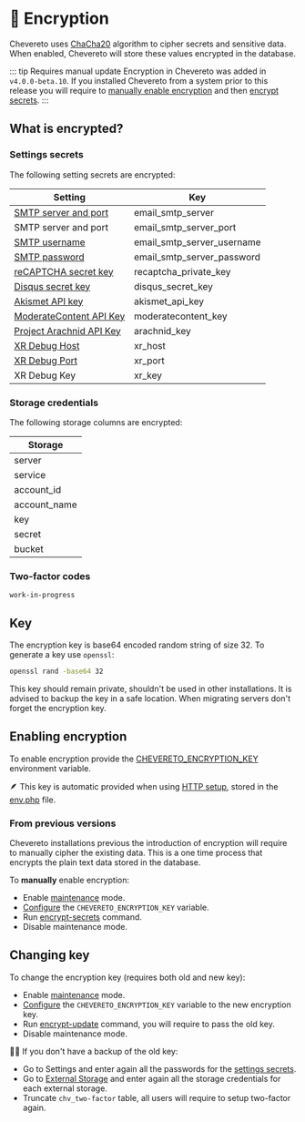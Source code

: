 # 🔑 Encryption

Chevereto uses [ChaCha20](https://datatracker.ietf.org/doc/html/rfc7539) algorithm to cipher secrets and sensitive data. When enabled, Chevereto will store these values encrypted in the database.

::: tip Requires manual update
Encryption in Chevereto was added in `v4.0.0-beta.10`. If you installed Chevereto from a system prior to this release you will require to [manually enable encryption](#enabling-encryption) and then [encrypt secrets](#encrypting-secrets).
:::

## What is encrypted?

### Settings secrets

The following setting secrets are encrypted:

| Setting                                                                                                             | Key                        |
| ------------------------------------------------------------------------------------------------------------------- | -------------------------- |
| [SMTP server and port](https://v4-admin.chevereto.com/settings/email.html#smtp-server-and-port)                     | email_smtp_server          |
| SMTP server and port                                                                                                | email_smtp_server_port     |
| [SMTP username](https://v4-admin.chevereto.com/settings/email.html#smtp-username)                                   | email_smtp_server_username |
| [SMTP password](https://v4-admin.chevereto.com/settings/email.html#smtp-password)                                   | email_smtp_server_password |
| [reCAPTCHA secret key](https://v4-admin.chevereto.com/settings/external-services.html#recaptcha-secret-key)         | recaptcha_private_key      |
| [Disqus secret key](https://v4-admin.chevereto.com/settings/external-services.html#disqus-secret-key)               | disqus_secret_key          |
| [Akismet API key](https://v4-admin.chevereto.com/settings/external-services.html#akismet-api-key)                   | akismet_api_key            |
| [ModerateContent API Key](https://v4-admin.chevereto.com/settings/external-services.html#moderatecontent-api-key)   | moderatecontent_key        |
| [Project Arachnid API Key](https://v4-admin.chevereto.com/settings/external-services.html#project-arachnid-api-key) | arachnid_key               |
| [XR Debug Host](https://v4-admin.chevereto.com/settings/system.html#xr-debug-host)                                  | xr_host                    |
| [XR Debug Port](https://v4-admin.chevereto.com/settings/system.html#xr-debug-port)                                  | xr_port                    |
| XR Debug Key                                                                                                        | xr_key                     |

### Storage credentials

The following storage columns are encrypted:

| Storage      |
| ------------ |
| server       |
| service      |
| account_id   |
| account_name |
| key          |
| secret       |
| bucket       |

### Two-factor codes

`work-in-progress`

## Key

The encryption key is base64 encoded random string of size 32. To generate a key use `openssl`:

```sh
openssl rand -base64 32
```

This key should remain private, shouldn't be used in other installations. It is advised to backup the key in a safe location. When migrating servers don't forget the encryption key.

## Enabling encryption

To enable encryption provide the [CHEVERETO_ENCRYPTION_KEY](../configuration/environment.md#encryption-key) environment variable.

🪶 This key is automatic provided when using [HTTP setup](../installing/installation.md#http-setup), stored in the [env.php](../configuration/env.php.md) file.

### From previous versions

Chevereto installations previous the introduction of encryption will require to manually cipher the existing data. This is a one time process that encrypts the plain text data stored in the database.

To **manually** enable encryption:

* Enable [maintenance](https://v4-admin.chevereto.com/settings/system.html#maintenance) mode.
* [Configure](../configuration/configuring.md) the `CHEVERETO_ENCRYPTION_KEY` variable.
* Run [encrypt-secrets](cli.md#encrypt-secrets) command.
* Disable maintenance mode.

## Changing key

To change the encryption key (requires both old and new key):

* Enable [maintenance](https://v4-admin.chevereto.com/settings/system.html#maintenance) mode.
* [Configure](../configuration/configuring.md) the `CHEVERETO_ENCRYPTION_KEY` variable to the new encryption key.
* Run [encrypt-update](cli.md#encrypt-update) command, you will require to pass the old key.
* Disable maintenance mode.

🤦‍♂️ If you don't have a backup of the old key:

* Go to Settings and enter again all the passwords for the [settings secrets](#settings-secrets).
* Go to [External Storage](https://v4-admin.chevereto.com/settings/external-storage.html) and enter again all the storage credentials for each external storage.
* Truncate `chv_two-factor` table, all users will require to setup two-factor again.
